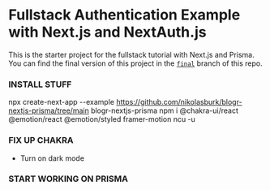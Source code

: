 # Fullstack Authentication Example with Next.js and NextAuth.js

This is the starter project for the fullstack tutorial with Next.js and Prisma. You can find the final version of this project in the [`final`](https://github.com/prisma/blogr-nextjs-prisma/tree/final) branch of this repo.

### INSTALL STUFF
npx create-next-app --example https://github.com/nikolasburk/blogr-nextjs-prisma/tree/main blogr-nextjs-prisma
npm i @chakra-ui/react @emotion/react @emotion/styled framer-motion
ncu -u

### FIX UP CHAKRA
- Turn on dark mode


### START WORKING ON PRISMA


